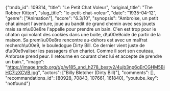 {"tmdb_id": 109314, "title": "Le Petit Chat Voleur", "original_title": "The Robber Kitten", "slug_title": "le-petit-chat-voleur", "date": "1935-04-12", "genre": ["Animation"], "score": "6.3/10", "synopsis": "Ambroise, un petit chat aimant l'aventure, joue au bandit de grand chemin avec ses jouets mais sa m\u00e8re l'appelle pour prendre un bain. C'en est trop pour le chaton qui volant des cookies dans une boite, d\u00e9cide de partir de la maison. Sa premi\u00e8re rencontre au-dehors est avec un malfrat recherch\u00e9, le bouledogue Dirty Bill. Ce dernier vient juste de d\u00e9valiser les passagers d'un chariot. Comme il sort son couteau, Ambrose prend peur. Il retourne en courant chez lui et accepte de prendre un bain.", "image": "https://image.tmdb.org/t/p/w185_and_h278_bestv2/4ujb3np6gErCGHM5BiHC7lzXCVB.jpg", "actors": ["Billy Bletcher (Dirty Bill)"], "comments": [], "recommandations_id": [80928, 70843, 107661, 161840], "youtube_key": "notfound"}